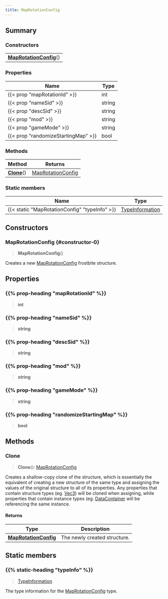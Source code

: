 ```yaml
---
title: MapRotationConfig
---
```



## Summary
### Constructors
| |
| ----------- |
| **[MapRotationConfig](#constructor-0)**() |

### Properties
| Name | Type |
| ---- | ---- |
| {{< prop "mapRotationId" >}} | int |
| {{< prop "nameSid" >}} | string |
| {{< prop "descSid" >}} | string |
| {{< prop "mod" >}} | string |
| {{< prop "gameMode" >}} | string |
| {{< prop "randomizeStartingMap" >}} | bool |

### Methods
| Method | Returns |
| ------ | ---- |
| **[Clone](#clone)**() | [MapRotationConfig](/vext/ref/fb/maprotationconfig) |

### Static members
| Name | Type |
| ---- | ---- |
| {{< static "MapRotationConfig" "typeInfo" >}} | [TypeInformation](/vext/ref/shared/class/typeinformation) |

## Constructors
### MapRotationConfig {#constructor-0}
> **MapRotationConfig**()

Creates a new [MapRotationConfig](/vext/ref/fb/maprotationconfig) frostbite structure.

## Properties
### {{% prop-heading "mapRotationId" %}}
> **int**

### {{% prop-heading "nameSid" %}}
> **string**

### {{% prop-heading "descSid" %}}
> **string**

### {{% prop-heading "mod" %}}
> **string**

### {{% prop-heading "gameMode" %}}
> **string**

### {{% prop-heading "randomizeStartingMap" %}}
> **bool**

## Methods
### Clone
> **Clone**(): [MapRotationConfig](/vext/ref/fb/maprotationconfig)

Creates a shallow-copy clone of the structure, which is essentially the equivalent of creating a new structure of the same type and assigning the values of the original structure to all of its properties. Any properties that contain structure types (eg. [Vec3](/vext/ref/shared/class/vec3)) will be cloned when assigning, while properties that contain instance types (eg. [DataContainer](/vext/ref/shared/class/datacontainer) will be referencing the same instance.

#### Returns
| Type | Description |
| ---- | ----------- |
| **[MapRotationConfig](/vext/ref/fb/maprotationconfig)** | The newly created structure. |

## Static members
### {{% static-heading "typeInfo" %}}
> [TypeInformation](/vext/ref/shared/class/typeinformation)

The type information for the [MapRotationConfig](/vext/ref/fb/maprotationconfig) type.

